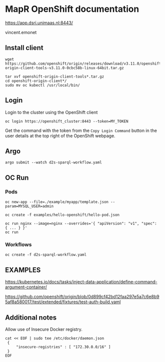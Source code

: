 # MapR OpenShift documentation

https://app.dsri.unimaas.nl:8443/

vincent.emonet



## Install client

```shell
wget https://github.com/openshift/origin/releases/download/v3.11.0/openshift-origin-client-tools-v3.11.0-0cbc58b-linux-64bit.tar.gz

tar xvf openshift-origin-client-tools*.tar.gz
cd openshift-origin-client*/
sudo mv oc kubectl /usr/local/bin/
```

## Login

Login to the cluster using the OpenShift client
```shell
oc login https://openshift_cluster:8443 --token=MY_TOKEN
```

Get the command with the token from the `Copy Login Command` button in the user details at the top right of the OpenShift webpage.



## Argo

```shell
argo submit --watch d2s-sparql-workflow.yaml
```



## OC Run

### Pods

```shell
oc new-app --file=./example/myapp/template.json --param=MYSQL_USER=admin

oc create -f examples/hello-openshift/hello-pod.json

oc run nginx --image=nginx --overrides='{ "apiVersion": "v1", "spec": { ... } }'
oc run 
```

### Workflows

```shell
oc create -f d2s-sparql-workflow.yaml
```





## EXAMPLES

https://kubernetes.io/docs/tasks/inject-data-application/define-command-argument-container/



https://github.com/openshift/origin/blob/0d899cf42bd12faa297e5a7c6e8b95af8a580017/test/extended/fixtures/test-auth-build.yaml



## Additional notes

Allow use of Insecure Docker registry.
```shell
cat << EOF | sudo tee /etc/docker/daemon.json 
 {
     "insecure-registries" : [ "172.30.0.0/16" ]
 }
EOF
```